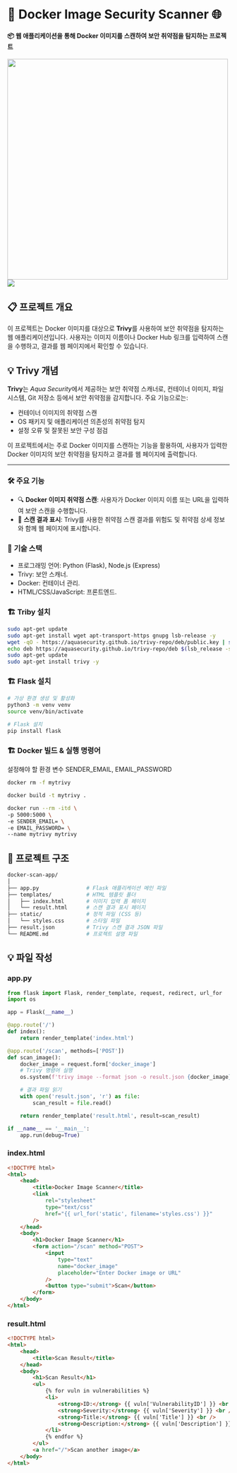 # 🚀 Docker Image Security Scanner 🌐

#### 📦 웹 애플리케이션을 통해 Docker 이미지를 스캔하여 보안 취약점을 탐지하는 프로젝트

<img src="images/demo.gif" style="height:500px"/>
<img src="images/gmail.png"/>

## 📋 프로젝트 개요

이 프로젝트는 Docker 이미지를 대상으로 <strong>Trivy</strong>를 사용하여 보안 취약점을 탐지하는 웹 애플리케이션입니다. 사용자는 이미지 이름이나 Docker Hub 링크를 입력하여 스캔을 수행하고, 결과를 웹 페이지에서 확인할 수 있습니다.

<h2>💡 Trivy 개념</h2>
<p><strong>Trivy</strong>는 <em>Aqua Security</em>에서 제공하는 보안 취약점 스캐너로, 컨테이너 이미지, 파일 시스템, Git 저장소 등에서 보안 취약점을 감지합니다. 주요 기능으로는:</p>
<ul>
  <li>컨테이너 이미지의 취약점 스캔</li>
  <li>OS 패키지 및 애플리케이션 의존성의 취약점 탐지</li>
  <li>설정 오류 및 잘못된 보안 구성 점검</li>
</ul>
<p>이 프로젝트에서는 주로 Docker 이미지를 스캔하는 기능을 활용하여, 사용자가 입력한 Docker 이미지의 보안 취약점을 탐지하고 결과를 웹 페이지에 출력합니다.</p>

---

### 🛠️ 주요 기능

-   🔍 **Docker 이미지 취약점 스캔**: 사용자가 Docker 이미지 이름 또는 URL을 입력하여 보안 스캔을 수행합니다.
-   📄 **스캔 결과 표시**: Trivy를 사용한 취약점 스캔 결과를 위험도 및 취약점 상세 정보와 함께 웹 페이지에 표시합니다.

### 🔧 **기술 스택**

-   프로그래밍 언어: Python (Flask), Node.js (Express)
-   Trivy: 보안 스캐너.
-   Docker: 컨테이너 관리.
-   HTML/CSS/JavaScript: 프론트엔드.

### 🏗️ Triby 설치

```bash
sudo apt-get update
sudo apt-get install wget apt-transport-https gnupg lsb-release -y
wget -qO - https://aquasecurity.github.io/trivy-repo/deb/public.key | sudo apt-key add -
echo deb https://aquasecurity.github.io/trivy-repo/deb $(lsb_release -sc) main | sudo tee -a /etc/apt/sources.list.d/trivy.list
sudo apt-get update
sudo apt-get install trivy -y
```

### 🏗️ Flask 설치

```bash
# 가상 환경 생성 및 활성화
python3 -m venv venv
source venv/bin/activate

# Flask 설치
pip install flask
```

### 🏗️ Docker 빌드 & 실행 명령어

설정해야 할 환경 변수 SENDER_EMAIL, EMAIL_PASSWORD

```bash
docker rm -f mytrivy

docker build -t mytrivy .

docker run --rm -itd \
-p 5000:5000 \
-e SENDER_EMAIL= \
-e EMAIL_PASSWORD= \
--name mytrivy mytrivy
```

## 📂 프로젝트 구조

```bash
docker-scan-app/
│
├── app.py               # Flask 애플리케이션 메인 파일
├── templates/           # HTML 템플릿 폴더
│   ├── index.html       # 이미지 입력 폼 페이지
│   └── result.html      # 스캔 결과 표시 페이지
├── static/              # 정적 파일 (CSS 등)
│   └── styles.css       # 스타일 파일
├── result.json          # Trivy 스캔 결과 JSON 파일
└── README.md            # 프로젝트 설명 파일
```

## 💡 파일 작성

### app.py

```py
from flask import Flask, render_template, request, redirect, url_for
import os

app = Flask(__name__)

@app.route('/')
def index():
    return render_template('index.html')

@app.route('/scan', methods=['POST'])
def scan_image():
    docker_image = request.form['docker_image']
    # Trivy 명령어 실행
    os.system(f'trivy image --format json -o result.json {docker_image}')

    # 결과 파일 읽기
    with open('result.json', 'r') as file:
        scan_result = file.read()

    return render_template('result.html', result=scan_result)

if __name__ == '__main__':
    app.run(debug=True)
```

### index.html

```html
<!DOCTYPE html>
<html>
    <head>
        <title>Docker Image Scanner</title>
        <link
            rel="stylesheet"
            type="text/css"
            href="{{ url_for('static', filename='styles.css') }}"
        />
    </head>
    <body>
        <h1>Docker Image Scanner</h1>
        <form action="/scan" method="POST">
            <input
                type="text"
                name="docker_image"
                placeholder="Enter Docker image or URL"
            />
            <button type="submit">Scan</button>
        </form>
    </body>
</html>
```

### result.html

```html
<!DOCTYPE html>
<html>
    <head>
        <title>Scan Result</title>
    </head>
    <body>
        <h1>Scan Result</h1>
        <ul>
            {% for vuln in vulnerabilities %}
            <li>
                <strong>ID:</strong> {{ vuln['VulnerabilityID'] }} <br />
                <strong>Severity:</strong> {{ vuln['Severity'] }} <br />
                <strong>Title:</strong> {{ vuln['Title'] }} <br />
                <strong>Description:</strong> {{ vuln['Description'] }} <br />
            </li>
            {% endfor %}
        </ul>
        <a href="/">Scan another image</a>
    </body>
</html>
```
